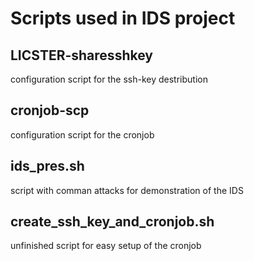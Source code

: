 # Scripts used in IDS project

## LICSTER-sharesshkey

configuration script for the ssh-key destribution

## cronjob-scp

configuration script for the cronjob

## ids_pres.sh

script with comman attacks for demonstration of the IDS

## create_ssh_key_and_cronjob.sh

unfinished script for easy setup of the cronjob